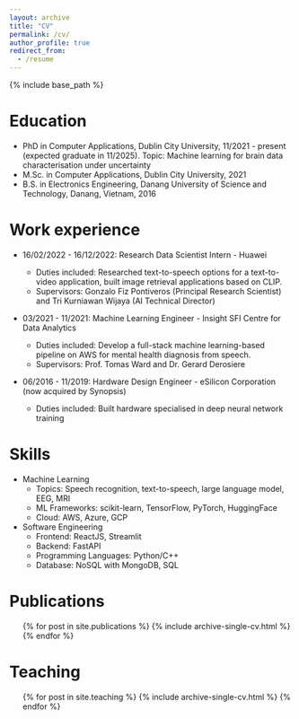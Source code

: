 ```yaml
---
layout: archive
title: "CV"
permalink: /cv/
author_profile: true
redirect_from:
  - /resume
---
```


{% include base_path %}

# Education

- PhD in Computer Applications, Dublin City University, 11/2021 - present (expected graduate in 11/2025). Topic: Machine learning for brain data characterisation under uncertainty
- M.Sc. in Computer Applications, Dublin City University, 2021
- B.S. in Electronics Engineering, Danang University of Science and Technology, Danang, Vietnam, 2016

# Work experience

- 16/02/2022 - 16/12/2022: Research Data Scientist Intern - Huawei

  - Duties included: Researched text-to-speech options for a text-to-video application, built image retrieval applications based on CLIP.
  - Supervisors: Gonzalo Fiz Pontiveros (Principal Research Scientist) and Tri Kurniawan Wijaya (AI Technical Director)

- 03/2021 - 11/2021: Machine Learning Engineer - Insight SFI Centre for Data Analytics

  - Duties included: Develop a full-stack machine learning-based pipeline on AWS for mental health diagnosis from speech.
  - Supervisors: Prof. Tomas Ward and Dr. Gerard Derosiere

- 06/2016 - 11/2019: Hardware Design Engineer - eSilicon Corporation (now acquired by Synopsis)

  - Duties included: Built hardware specialised in deep neural network training

# Skills

- Machine Learning
  - Topics: Speech recognition, text-to-speech, large language model, EEG, MRI
  - ML Frameworks: scikit-learn, TensorFlow, PyTorch, HuggingFace
  - Cloud: AWS, Azure, GCP
- Software Engineering
  - Frontend: ReactJS, Streamlit
  - Backend: FastAPI
  - Programming Languages: Python/C++
  - Database: NoSQL with MongoDB, SQL

# Publications

  <ul>{% for post in site.publications %}
    {% include archive-single-cv.html %}
  {% endfor %}</ul>

# Teaching

  <ul>{% for post in site.teaching %}
    {% include archive-single-cv.html %}
  {% endfor %}</ul>
